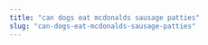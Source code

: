 ```yaml
---
title: "can dogs eat mcdonalds sausage patties"
slug: "can-dogs-eat-mcdonalds-sausage-patties"
---
```


